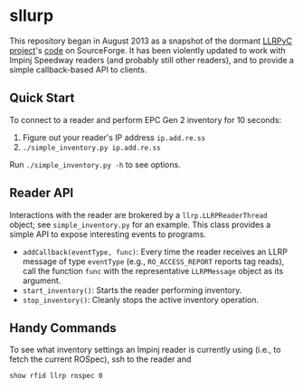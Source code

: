 # sllurp

This repository began in August 2013 as a snapshot of the dormant
[LLRPyC project][]'s [code][] on SourceForge.  It has been violently updated to
work with Impinj Speedway readers (and probably still other readers), and to
provide a simple callback-based API to clients.

[LLRPyC project]: http://wiki.enneenne.com/index.php/LLRPyC
[code]: http://sourceforge.net/projects/llrpyc/.

## Quick Start

To connect to a reader and perform EPC Gen 2 inventory for 10 seconds:

1. Figure out your reader's IP address `ip.add.re.ss`
2. `./simple_inventory.py ip.add.re.ss`

Run `./simple_inventory.py -h` to see options.

## Reader API

Interactions with the reader are brokered by a `llrp.LLRPReaderThread` object;
see `simple_inventory.py` for an example.  This class provides a simple API to
expose interesting events to programs.

 * `addCallback(eventType, func)`: Every time the reader receives an LLRP
   message of type `eventType` (e.g., `RO_ACCESS_REPORT` reports tag reads),
   call the function `func` with the representative `LLRPMessage` object as its
   argument.
 * `start_inventory()`: Starts the reader performing inventory.
 * `stop_inventory()`: Cleanly stops the active inventory operation.

## Handy Commands

To see what inventory settings an Impinj reader is currently using (i.e., to
fetch the current ROSpec), ssh to the reader and

    show rfid llrp rospec 0
